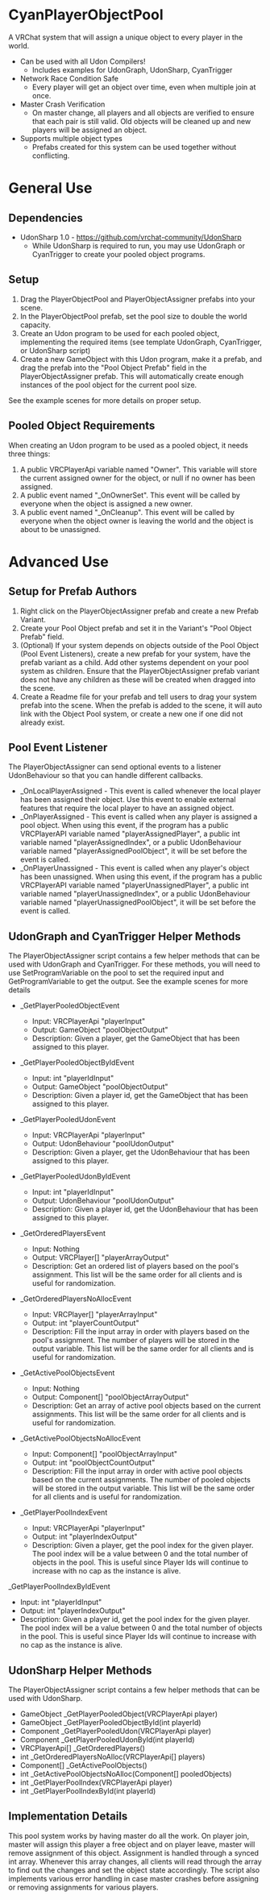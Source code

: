 # CyanPlayerObjectPool
A VRChat system that will assign a unique object to every player in the world.

- Can be used with all Udon Compilers!
  - Includes examples for UdonGraph, UdonSharp, CyanTrigger
- Network Race Condition Safe 
  - Every player will get an object over time, even when multiple join at once.
- Master Crash Verification
  - On master change, all players and all objects are verified to ensure that each pair is still valid. Old objects will be cleaned up and new players will be assigned an object.
- Supports multiple object types
  - Prefabs created for this system can be used together without conflicting.


# General Use


## Dependencies
- UdonSharp 1.0 - https://github.com/vrchat-community/UdonSharp
  - While UdonSharp is required to run, you may use UdonGraph or CyanTrigger to create your pooled object programs.


## Setup

1. Drag the PlayerObjectPool and PlayerObjectAssigner prefabs into your scene.
2. In the PlayerObjectPool prefab, set the pool size to double the world capacity.
3. Create an Udon program to be used for each pooled object, implementing the required items (see template UdonGraph, CyanTrigger, or UdonSharp script)
4. Create a new GameObject with this Udon program, make it a prefab, and drag the prefab into the "Pool Object Prefab" field in the PlayerObjectAssigner prefab. This will automatically create enough instances of the pool object for the current pool size.

See the example scenes for more details on proper setup.


## Pooled Object Requirements

When creating an Udon program to be used as a pooled object, it needs three things:
1. A public VRCPlayerApi variable named "Owner". This variable will store the current assigned owner for the object, or null if no owner has been assigned.
2. A public event named "_OnOwnerSet". This event will be called by everyone when the object is assigned a new owner.
3. A public event named "_OnCleanup". This event will be called by everyone when the object owner is leaving the world and the object is about to be unassigned. 


# Advanced Use


## Setup for Prefab Authors

1. Right click on the PlayerObjectAssigner prefab and create a new Prefab Variant.
2. Create your Pool Object prefab and set it in the Variant's "Pool Object Prefab" field.
3. (Optional) If your system depends on objects outside of the Pool Object (Pool Event Listeners), create a new prefab for your system, have the prefab variant as a child. Add other systems dependent on your pool system as children. Ensure that the PlayerObjectAssigner prefab variant does not have any children as these will be created when dragged into the scene.
4. Create a Readme file for your prefab and tell users to drag your system prefab into the scene. When the prefab is added to the scene, it will auto link with the Object Pool system, or create a new one if one did not already exist. 


## Pool Event Listener

The PlayerObjectAssigner can send optional events to a listener UdonBehaviour so that you can handle different callbacks. 
- _OnLocalPlayerAssigned - This event is called whenever the local player has been assigned their object. Use this event to enable external features that require the local player to have an assigned object. 
- _OnPlayerAssigned - This event is called when any player is assigned a pool object. When using this event, if the program has a public VRCPlayerAPI variable named "playerAssignedPlayer", a public int variable named "playerAssignedIndex", or a public UdonBehaviour variable named "playerAssignedPoolObject", it will be set before the event is called.
- _OnPlayerUnassigned - This event is called when any player's object has been unassigned. When using this event, if the program has a public VRCPlayerAPI variable named "playerUnassignedPlayer", a public int variable named "playerUnassignedIndex", or a public UdonBehaviour variable named "playerUnassignedPoolObject", it will be set before the event is called.


## UdonGraph and CyanTrigger Helper Methods

The PlayerObjectAssigner script contains a few helper methods that can be used with UdonGraph and CyanTrigger. 
For these methods, you will need to use SetProgramVariable on the pool to set the required input and GetProgramVariable to get the output. See the example scenes for more details

- _GetPlayerPooledObjectEvent
  - Input: VRCPlayerApi "playerInput"
  - Output: GameObject "poolObjectOutput"
  - Description: Given a player, get the GameObject that has been assigned to this player.
  
- _GetPlayerPooledObjectByIdEvent
  - Input: int "playerIdInput"
  - Output: GameObject "poolObjectOutput"
  - Description: Given a player id, get the GameObject that has been assigned to this player.
  
- _GetPlayerPooledUdonEvent
  - Input: VRCPlayerApi "playerInput"
  - Output: UdonBehaviour "poolUdonOutput"
  - Description: Given a player, get the UdonBehaviour that has been assigned to this player.
  
- _GetPlayerPooledUdonByIdEvent
  - Input: int "playerIdInput"
  - Output: UdonBehaviour "poolUdonOutput"
  - Description: Given a player id, get the UdonBehaviour that has been assigned to this player.

- _GetOrderedPlayersEvent
  - Input: Nothing
  - Output: VRCPlayer[] "playerArrayOutput"
  - Description: Get an ordered list of players based on the pool's assignment. This list will be the same order for all clients and is useful for randomization.
  
- _GetOrderedPlayersNoAllocEvent
  - Input: VRCPlayer[] "playerArrayInput"
  - Output: int "playerCountOutput"
  - Description: Fill the input array in order with players based on the pool's assignment. The number of players will be stored in the output variable. This list will be the same order for all clients and is useful for randomization.
  
- _GetActivePoolObjectsEvent
  - Input: Nothing
  - Output: Component[] "poolObjectArrayOutput"
  - Description: Get an array of active pool objects based on the current assignments. This list will be the same order for all clients and is useful for randomization.
  
- _GetActivePoolObjectsNoAllocEvent
  - Input: Component[] "poolObjectArrayInput"
  - Output: int "poolObjectCountOutput"
  - Description: Fill the input array in order with active pool objects based on the current assignments. The number of pooled objects will be stored in the output variable. This list will be the same order for all clients and is useful for randomization.
 
- _GetPlayerPoolIndexEvent
  - Input: VRCPlayerApi "playerInput"
  - Output: int "playerIndexOutput"
  - Description: Given a player, get the pool index for the given player. The pool index will be a value between 0 and the total number of objects in the pool. This is useful since Player Ids will continue to increase with no cap as the instance is alive.
  
_GetPlayerPoolIndexByIdEvent
  - Input: int "playerIdInput"
  - Output: int "playerIndexOutput"
  - Description: Given a player id, get the pool index for the given player. The pool index will be a value between 0 and the total number of objects in the pool. This is useful since Player Ids will continue to increase with no cap as the instance is alive.


## UdonSharp Helper Methods

The PlayerObjectAssigner script contains a few helper methods that can be used with UdonSharp. 

- GameObject _GetPlayerPooledObject(VRCPlayerApi player)
- GameObject _GetPlayerPooledObjectById(int playerId)
- Component _GetPlayerPooledUdon(VRCPlayerApi player)
- Component _GetPlayerPooledUdonById(int playerId)
- VRCPlayerApi[] _GetOrderedPlayers()
- int _GetOrderedPlayersNoAlloc(VRCPlayerApi[] players)
- Component[] _GetActivePoolObjects()
- int _GetActivePoolObjectsNoAlloc(Component[] pooledObjects)
- int _GetPlayerPoolIndex(VRCPlayerApi player)
- int _GetPlayerPoolIndexById(int playerId)


## Implementation Details

This pool system works by having master do all the work. On player join, master will assign this player a free object and on player leave, master will remove assignment of this object. Assignment is handled through a synced int array. Whenever this array changes, all clients will read through the array to find out the changes and set the object state accordingly. The script also implements various error handling in case master crashes before assigning or removing assignments for various players.
